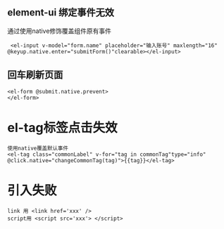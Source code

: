## element-ui 绑定事件无效
通过使用native修饰覆盖组件原有事件

```
 <el-input v-model="form.name" placeholder="输入账号" maxlength="16" @keyup.native.enter="submitForm()"clearable></el-input>
```

## 回车刷新页面
```
<el-form @submit.native.prevent>
</el-form>
```

# el-tag标签点击失效
```
使用native覆盖默认事件
<el-tag class="commonLabel" v-for="tag in commonTag"type="info"   @click.native="changeCommonTag(tag)">{{tag}}</el-tag>
```

# 引入失败
```
link 用 <link href='xxx' />
script用 <script src='xxx'> </script>
```
